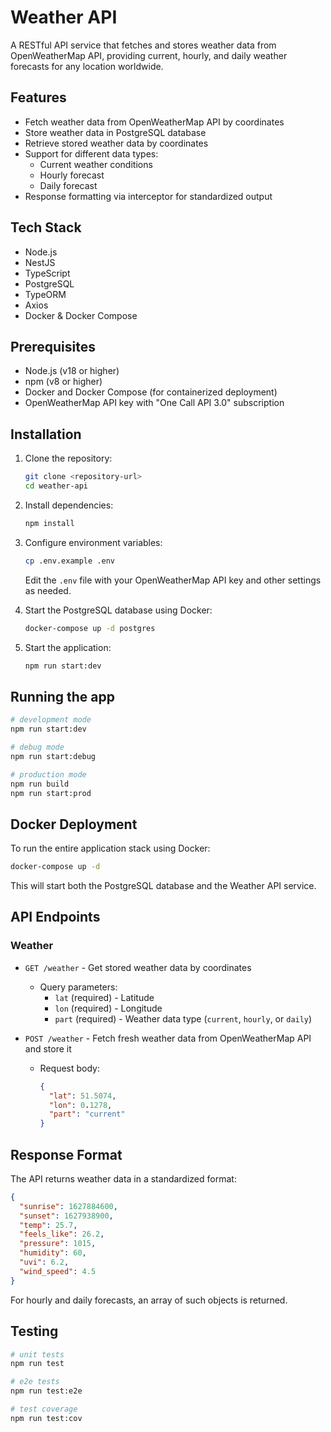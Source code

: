 # Weather API

A RESTful API service that fetches and stores weather data from OpenWeatherMap API, providing current, hourly, and daily weather forecasts for any location worldwide.

## Features

- Fetch weather data from OpenWeatherMap API by coordinates
- Store weather data in PostgreSQL database
- Retrieve stored weather data by coordinates
- Support for different data types:
  - Current weather conditions
  - Hourly forecast
  - Daily forecast
- Response formatting via interceptor for standardized output

## Tech Stack

- Node.js
- NestJS
- TypeScript
- PostgreSQL
- TypeORM
- Axios
- Docker & Docker Compose

## Prerequisites

- Node.js (v18 or higher)
- npm (v8 or higher)
- Docker and Docker Compose (for containerized deployment)
- OpenWeatherMap API key with "One Call API 3.0" subscription

## Installation

1. Clone the repository:

   ```bash
   git clone <repository-url>
   cd weather-api
   ```

2. Install dependencies:

   ```bash
   npm install
   ```

3. Configure environment variables:

   ```bash
   cp .env.example .env
   ```

   Edit the `.env` file with your OpenWeatherMap API key and other settings as needed.

4. Start the PostgreSQL database using Docker:

   ```bash
   docker-compose up -d postgres
   ```

5. Start the application:

   ```bash
   npm run start:dev
   ```

## Running the app

```bash
# development mode
npm run start:dev

# debug mode
npm run start:debug

# production mode
npm run build
npm run start:prod
```

## Docker Deployment

To run the entire application stack using Docker:

```bash
docker-compose up -d
```

This will start both the PostgreSQL database and the Weather API service.

## API Endpoints

### Weather

- `GET /weather` - Get stored weather data by coordinates

  - Query parameters:
    - `lat` (required) - Latitude
    - `lon` (required) - Longitude
    - `part` (required) - Weather data type (`current`, `hourly`, or `daily`)

- `POST /weather` - Fetch fresh weather data from OpenWeatherMap API and store it
  - Request body:
    ```json
    {
      "lat": 51.5074,
      "lon": 0.1278,
      "part": "current"
    }
    ```

## Response Format

The API returns weather data in a standardized format:

```json
{
  "sunrise": 1627884600,
  "sunset": 1627938900,
  "temp": 25.7,
  "feels_like": 26.2,
  "pressure": 1015,
  "humidity": 60,
  "uvi": 6.2,
  "wind_speed": 4.5
}
```

For hourly and daily forecasts, an array of such objects is returned.

## Testing

```bash
# unit tests
npm run test

# e2e tests
npm run test:e2e

# test coverage
npm run test:cov
```
